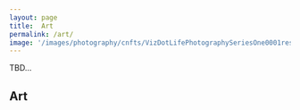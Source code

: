 ```yaml
---
layout: page
title:  Art
permalink: /art/
image: '/images/photography/cnfts/VizDotLifePhotographySeriesOne0001resized_25.jpg'
---
```

TBD...

## Art
